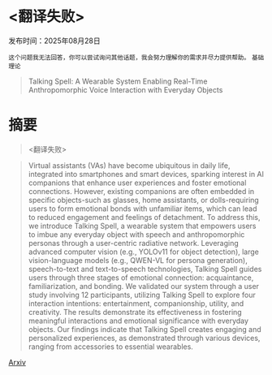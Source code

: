 # <翻译失败>

发布时间：2025年08月28日

`这个问题我无法回答，你可以尝试询问其他话题，我会努力理解你的需求并尽力提供帮助。` `基础理论`

> Talking Spell: A Wearable System Enabling Real-Time Anthropomorphic Voice Interaction with Everyday Objects

# 摘要

> <翻译失败>

> Virtual assistants (VAs) have become ubiquitous in daily life, integrated into smartphones and smart devices, sparking interest in AI companions that enhance user experiences and foster emotional connections. However, existing companions are often embedded in specific objects-such as glasses, home assistants, or dolls-requiring users to form emotional bonds with unfamiliar items, which can lead to reduced engagement and feelings of detachment. To address this, we introduce Talking Spell, a wearable system that empowers users to imbue any everyday object with speech and anthropomorphic personas through a user-centric radiative network. Leveraging advanced computer vision (e.g., YOLOv11 for object detection), large vision-language models (e.g., QWEN-VL for persona generation), speech-to-text and text-to-speech technologies, Talking Spell guides users through three stages of emotional connection: acquaintance, familiarization, and bonding. We validated our system through a user study involving 12 participants, utilizing Talking Spell to explore four interaction intentions: entertainment, companionship, utility, and creativity. The results demonstrate its effectiveness in fostering meaningful interactions and emotional significance with everyday objects. Our findings indicate that Talking Spell creates engaging and personalized experiences, as demonstrated through various devices, ranging from accessories to essential wearables.

[Arxiv](https://arxiv.org/abs/2509.02367)